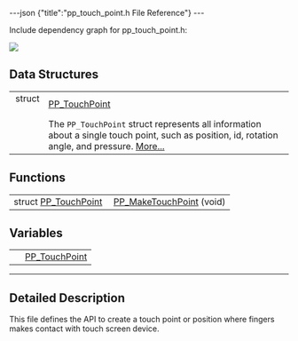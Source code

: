 ---json {"title":"pp\_touch\_point.h File Reference"} ---

Include dependency graph for pp\_touch\_point.h:

![](/docs/native-client/pepper_beta/c/pp__touch__point_8h__incl.png)

Data Structures
---------------

<table><tbody><tr class="odd"><td style="text-align: right;">struct  </td><td><a href="/docs/native-client/pepper_beta/c/struct_p_p___touch_point/" class="el">PP_TouchPoint</a></td></tr><tr class="even"><td style="text-align: right;"> </td><td>The <code>PP_TouchPoint</code> struct represents all information about a single touch point, such as position, id, rotation angle, and pressure. <a href="/docs/native-client/pepper_beta/c/struct_p_p___touch_point#details">More...</a><br />
</td></tr></tbody></table>

Functions
---------

<table><tbody><tr class="odd"><td style="text-align: right;">struct <a href="/docs/native-client/pepper_beta/c/struct_p_p___touch_point/" class="el">PP_TouchPoint</a> </td><td><a href="/docs/native-client/pepper_beta/c/group___functions#gae7f6d41cbb173c12f474242c2a3bf5e7" class="el">PP_MakeTouchPoint</a> (void)</td></tr></tbody></table>

Variables
---------

<table><tbody><tr class="odd"><td style="text-align: right;"> </td><td><a href="/docs/native-client/pepper_beta/c/group___structs#gafa28da9c7da0da3d7c5cdd57b4485436" class="el">PP_TouchPoint</a></td></tr></tbody></table>

------------------------------------------------------------------------

<span id="details" class="anchor" style="margin: 0;"></span>

Detailed Description
--------------------

This file defines the API to create a touch point or position where fingers makes contact with touch screen device.
